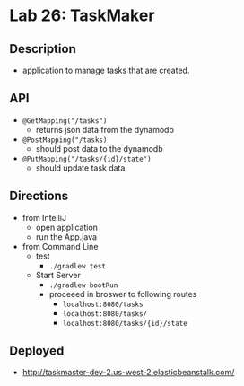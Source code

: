 # Lab 26: TaskMaker

## Description
- application to manage tasks that are created.

## API
- ```@GetMapping("/tasks")```
  - returns json data from the dynamodb
- ```@PostMapping("/tasks)```
  - should post data to the dynamodb
- ```@PutMapping("/tasks/{id}/state")```
  - should update task data


## Directions
- from IntelliJ
  - open application
  - run the App.java
- from Command Line
  - test
    - ```./gradlew test```
  - Start Server
    - ```./gradlew bootRun```
    - proceeed in broswer to following routes
      - ```localhost:8080/tasks```
      - ```localhost:8080/tasks/```
      - ```localhost:8080/tasks/{id}/state```

## Deployed
- http://taskmaster-dev-2.us-west-2.elasticbeanstalk.com/
   